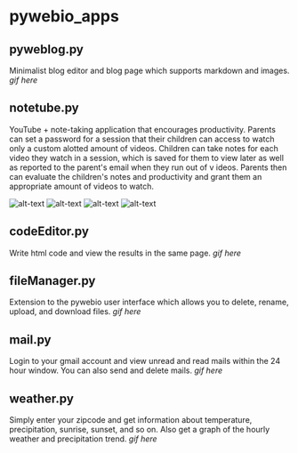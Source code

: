 # pywebio_apps

## pyweblog.py
Minimalist blog editor and blog page which supports markdown and images.
*gif here*

## notetube.py
YouTube + note-taking application that encourages productivity. Parents can set a password for a session that their children can access to watch only a custom alotted amount of videos. Children can take notes for each video they watch in a session, which is saved for them to view later as well as reported to the parent's email when they run out of v
ideos. Parents then can evaluate the children's notes and productivity and grant them an appropriate amount of videos to watch.

![alt-text](https://user-images.githubusercontent.com/54069717/130252741-5c0d83e5-d147-441e-ac08-cbd63a93be71.png)
![alt-text](https://user-images.githubusercontent.com/54069717/130252797-e0775d23-bd8c-4abe-825e-8b1af5c9aafe.png)
![alt-text](https://user-images.githubusercontent.com/54069717/130252927-39ecbfd8-f3d1-4dd8-9a2b-5c6eba7b2bcf.png)
![alt-text](https://user-images.githubusercontent.com/54069717/130253077-8bea11c7-df57-494b-b1d0-23891f67aa0b.png)

## codeEditor.py
Write html code and view the results in the same page. 
*gif here*

## fileManager.py
Extension to the pywebio user interface which allows you to delete, rename, upload, and download files.
*gif here*

## mail.py
Login to your gmail account and view unread and read mails within the 24 hour window. You can also send and delete mails.
*gif here*

## weather.py
Simply enter your zipcode and get information about temperature, precipitation, sunrise, sunset, and so on. Also get a graph of the hourly weather and  precipitation trend.
*gif here*
